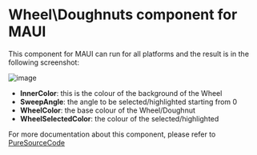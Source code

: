 # Wheel\Doughnuts component for MAUI

This component for MAUI can run for all platforms and the result is in the following screenshot:

![image](https://github.com/erossini/PSC.Maui.Components.Doughnuts/assets/9497415/0f283746-ba68-4cf9-a2fa-d5c2057f0b69)

- **InnerColor**: this is the colour of the background of the Wheel
- **SweepAngle**: the angle to be selected/highlighted starting from 0
- **WheelColor**: the base colour of the Wheel/Doughnut
- **WheelSelectedColor**: the colour of the selected/highlighted

For more documentation about this component, please refer to [PureSourceCode](https://www.puresourcecode.com/dotnet/maui/custom-control-for-maui-using-skiasharp/)
